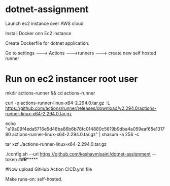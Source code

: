 # dotnet-assignment

Launch ec2 instance over AWS cloud

Install Docker onn Ec2 instance

Create Dockerfile for dotnet application.

Go to settings ---> Actions --->runners ---> create new self hosted runner

# Run on ec2 instancer root user
mkdir actions-runner && cd actions-runner

curl -o actions-runner-linux-x64-2.294.0.tar.gz -L https://github.com/actions/runner/releases/download/v2.294.0/actions-runner-linux-x64-2.294.0.tar.gz

echo "a19a09f4eda5716e5d48ba86b6b78fc014880c5619b9dba4a059eaf65e131780  actions-runner-linux-x64-2.294.0.tar.gz" | shasum -a 256 -c

tar xzf ./actions-runner-linux-x64-2.294.0.tar.gz

./config.sh --url https://github.com/keshavmlsaini/dotnet-assignment --token #**#*R********


#Now upload GitHub Action CICD.yml file

Make  runs-on: self-hosted.
